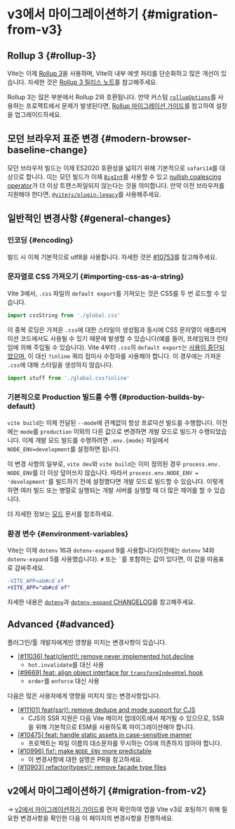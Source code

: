 # v3에서 마이그레이션하기 {#migration-from-v3}

## Rollup 3 {#rollup-3}

Vite는 이제 [Rollup 3](https://github.com/vitejs/vite/issues/9870)을 사용하며, Vite의 내부 에셋 처리를 단순화하고 많은 개선이 있습니다. 자세한 것은 [Rollup 3 릴리스 노트](https://github.com/rollup/rollup/releases/tag/v3.0.0)를 참고해주세요.

Rollup 3는 많은 부분에서 Rollup 2와 호환됩니다. 만약 커스텀 [`rollupOptions`](../config/build-options.md#build-rollupoptions)를 사용하는 프로젝트에서 문제가 발생된다면, [Rollup 마이그레이션 가이드](https://rollupjs.org/migration/)를 참고하여 설정을 업그레이드하세요.

## 모던 브라우저 표준 변경 {#modern-browser-baseline-change}

모던 브라우저 빌드는 이제 ES2020 호환성을 넓히기 위해 기본적으로 `safari14`를 대상으로 합니다. 이는 모던 빌드가 이제 [`BigInt`](https://developer.mozilla.org/en-US/docs/Web/JavaScript/Reference/Global_Objects/BigInt)를 사용할 수 있고 [nullish coalescing operator](https://developer.mozilla.org/en-US/docs/Web/JavaScript/Reference/Operators/Nullish_coalescing)가 더 이상 트랜스파일되지 않는다는 것을 의미합니다. 만약 이전 브라우저를 지원해야 한다면, [`@vitejs/plugin-legacy`](https://github.com/vitejs/vite/tree/main/packages/plugin-legacy)를 사용해주세요.

## 일반적인 변경사항 {#general-changes}

### 인코딩 {#encoding}

빌드 시 이제 기본적으로 utf8을 사용합니다. 자세한 것은 [#10753](https://github.com/vitejs/vite/issues/10753)를 참고해주세요.

### 문자열로 CSS 가져오기 {#importing-css-as-a-string}

Vite 3에서, `.css` 파일의 `default export`를 가져오는 것은 CSS를 두 번 로드할 수 있습니다.

```ts
import cssString from './global.css'
```

이 중복 로딩은 가져온 `.css`에 대한 스타일이 생성됨과 동시에 CSS 문자열이 애플리케이션 코드에서도 사용될 수 있기 때문에 발생할 수 있습니다(예를 들어, 프레임워크 런타임에 의해 주입될 수 있습니다). Vite 4부터 `.css`의 `default export`는 [사용이 중단되었으며](https://github.com/vitejs/vite/issues/11094), 이 대신 `?inline` 쿼리 접미사 수정자를 사용해야 합니다. 이 경우에는 가져온 `.css`에 대해 스타일을 생성하지 않습니다.

```ts
import stuff from './global.css?inline'
```

### 기본적으로 Production 빌드를 수행 {#production-builds-by-default}

`vite build`는 이제 전달된 `--mode`에 관계없이 항상 프로덕션 빌드를 수행합니다. 이전에는 `mode`를 `production` 이외의 다른 값으로 변경하면 개발 모드로 빌드가 수행되었습니다. 이제 개발 모드 빌드를 수행하려면 `.env.{mode}` 파일에서 `NODE_ENV=development`를 설정하면 됩니다.

이 변경 사항의 일부로, `vite dev`와 `vite build`는 이미 정의된 경우 `process.env.`<wbr>`NODE_ENV`를 더 이상 덮어쓰지 않습니다. 따라서 `process.env.`<wbr>`NODE_ENV = 'development'`를 빌드하기 전에 설정했다면 개발 모드로 빌드할 수 있습니다. 이렇게 하면 여러 빌드 또는 병렬로 실행되는 개발 서버를 실행할 때 더 많은 제어를 할 수 있습니다.

더 자세한 정보는 [모드](./env-and-mode.md#modes) 문서를 참조하세요.

### 환경 변수 {#environment-variables}

Vite는 이제 `dotenv` 16과 `dotenv-expand` 9를 사용합니다(이전에는 `dotenv` 14와 `dotenv-expand` 5를 사용했습니다). `#` 또는 `` ` ``를 포함하는 값이 있다면, 이 값을 따옴표로 감싸주세요.

```diff
-VITE_APP=ab#cd`ef
+VITE_APP="ab#cd`ef"
```

자세한 내용은 [`dotenv`](https://github.com/motdotla/dotenv/blob/master/CHANGELOG.md)과 [`dotenv-expand` CHANGELOG](https://github.com/motdotla/dotenv-expand/blob/master/CHANGELOG.md)를 참고해주세요.

## Advanced {#advanced}

플러그인/툴 개발자에게만 영향을 미치는 변경사항이 있습니다.

- [[#11036] feat(client)!: remove never implemented hot.decline](https://github.com/vitejs/vite/issues/11036)
  - `hot.invalidate`를 대신 사용
- [[#9669] feat: align object interface for `transformIndexHtml` hook](https://github.com/vitejs/vite/issues/9669)
  - `order`를 `enforce` 대신 사용

다음은 많은 사용자에게 영향을 미치지 않는 변경사항입니다.

- [[#11101] feat(ssr)!: remove dedupe and mode support for CJS](https://github.com/vitejs/vite/pull/11101)
  - CJS의 SSR 지원은 다음 Vite 메이저 업데이트에서 제거될 수 있으므로, SSR을 위해 기본적으로 ESM을 사용하도록 마이그레이션해야 합니다.
- [[#10475] feat: handle static assets in case-sensitive manner](https://github.com/vitejs/vite/pull/10475)
  - 프로젝트는 파일 이름의 대소문자를 무시하는 OS에 의존하지 않아야 합니다.
- [[#10996] fix!: make `NODE_ENV` more predictable](https://github.com/vitejs/vite/pull/10996)
  - 이 변경사항에 대한 설명은 PR을 참고하세요.
- [[#10903] refactor(types)!: remove facade type files](https://github.com/vitejs/vite/pull/10903)

## v2에서 마이그레이션하기 {#migration-from-v2}

-> [v2에서 마이그레이션하기 가이드](./migration-from-v2.md)를 먼저 확인하여 앱을 Vite v3로 포팅하기 위해 필요한 변경사항을 확인한 다음 이 페이지의 변경사항을 진행하세요.